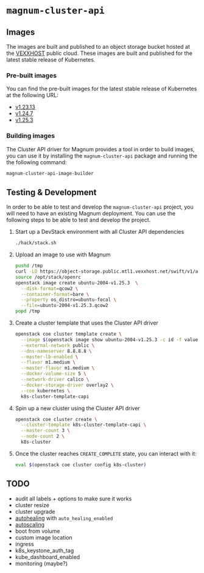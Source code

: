 # `magnum-cluster-api`

## Images

The images are built and published to an object storage bucket hosted at the
[VEXXHOST](https://vexxhost.com) public cloud.  These images are built and
published for the latest stable release of Kubernetes.

### Pre-built images

You can find the pre-built images for the latest stable release of Kubernetes
at the following URL:

* [v1.23.13](https://object-storage.public.mtl1.vexxhost.net/swift/v1/a91f106f55e64246babde7402c21b87a/magnum-capi/ubuntu-2004-v1.23.13.qcow2)
* [v1.24.7](https://object-storage.public.mtl1.vexxhost.net/swift/v1/a91f106f55e64246babde7402c21b87a/magnum-capi/ubuntu-2004-v1.24.7.qcow2)
* [v1.25.3](https://object-storage.public.mtl1.vexxhost.net/swift/v1/a91f106f55e64246babde7402c21b87a/magnum-capi/ubuntu-2004-v1.25.3.qcow2)

### Building images

The Cluster API driver for Magnum provides a tool in order to build images, you
can use it by installing the `magnum-cluster-api` package and running the
the following command:

```bash
magnum-cluster-api-image-builder
```

## Testing & Development

In order to be able to test and develop the `magnum-cluster-api` project, you
will need to have an existing Magnum deployment.  You can use the following
steps to be able to test and develop the project.

1. Start up a DevStack environment with all Cluster API dependencies

   ```bash
   ./hack/stack.sh
   ```

1. Upload an image to use with Magnum

   ```bash
   pushd /tmp
   curl -LO https://object-storage.public.mtl1.vexxhost.net/swift/v1/a91f106f55e64246babde7402c21b87a/magnum-capi/ubuntu-2004-v1.25.3.qcow2
   source /opt/stack/openrc
   openstack image create ubuntu-2004-v1.25.3  \
     --disk-format=qcow2 \
     --container-format=bare \
     --property os_distro=ubuntu-focal \
     --file=ubuntu-2004-v1.25.3.qcow2
   popd /tmp
   ```

1. Create a cluster template that uses the Cluster API driver

   ```bash
   openstack coe cluster template create \
     --image $(openstack image show ubuntu-2004-v1.25.3 -c id -f value) \
     --external-network public \
     --dns-nameserver 8.8.8.8 \
     --master-lb-enabled \
     --flavor m1.medium \
     --master-flavor m1.medium \
     --docker-volume-size 5 \
     --network-driver calico \
     --docker-storage-driver overlay2 \
     --coe kubernetes \
     k8s-cluster-template-capi
   ```

1. Spin up a new cluster using the Cluster API driver

   ```bash
   openstack coe cluster create \
     --cluster-template k8s-cluster-template-capi \
     --master-count 3 \
     --node-count 2 \
     k8s-cluster
   ```

1. Once the cluster reaches `CREATE_COMPLETE` state, you can interact with it:

   ```bash
   eval $(openstack coe cluster config k8s-cluster)
   ```

## TODO

* audit all labels + options to make sure it works
* cluster resize
* cluster upgrade
* [autohealing](https://cluster-api.sigs.k8s.io/tasks/automated-machine-management/healthchecking.html)
  with `auto_healing_enabled`
* [autoscaling](https://cluster-api.sigs.k8s.io/tasks/automated-machine-management/autoscaling.html)
* boot from volume
* custom image location
* ingress
* k8s_keystone_auth_tag
* kube_dashboard_enabled
* monitoring (maybe?)
